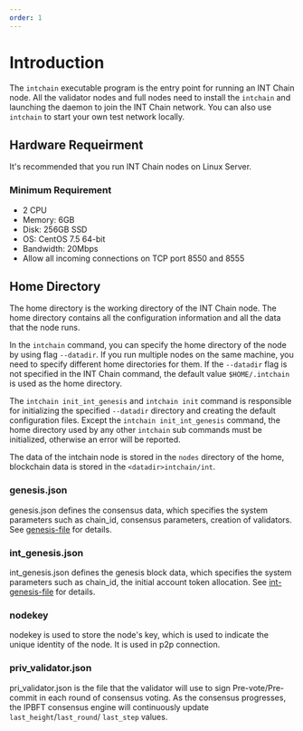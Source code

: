 ```yaml
---
order: 1
---
```


# Introduction

The `intchain` executable program is the entry point for running an INT Chain node. All the validator nodes and full nodes need to install the `intchain` and launching the daemon to join the INT Chain network. You can also use `intchain` to start your own test network locally.

## Hardware Requeirment

It's recommended that you run INT Chain nodes on Linux Server.

### Minimum Requirement

- 2 CPU
- Memory: 6GB
- Disk: 256GB SSD
- OS: CentOS 7.5 64-bit
- Bandwidth: 20Mbps
- Allow all incoming connections on TCP port 8550 and 8555

## Home Directory

The home directory is the working directory of the INT Chain node. The home directory contains all the configuration information and all the data that the node runs.

In the `intchain` command, you can specify the home directory of the node by using flag `--datadir`. If you run multiple nodes on the same machine, you need to specify different home directories for them. If the `--datadir` flag is not specified in the INT Chain command, the default value `$HOME/.intchain` is used as the home directory.

The `intchain init_int_genesis` and `intchain init` command is responsible for initializing the specified `--datadir` directory and creating the default configuration files. Except the `intchain init_int_genesis` command, the home directory used by any other `intchain` sub commands must be initialized, otherwise an error will be reported.

The data of the intchain node is stored in the `nodes` directory of the home, blockchain data is stored in the `<datadir>intchain/int`.


### genesis.json

genesis.json defines the consensus data, which specifies the system parameters such as chain_id, consensus parameters, creation of validators. See [genesis-file](../concepts/genesis-file.md) for details.


### int_genesis.json

int_genesis.json defines the genesis block data, which specifies the system parameters such as chain_id, the initial account token allocation. See [int-genesis-file](../concepts/genesis-file.md) for details.


### nodekey

nodekey is used to store the node's key, which is used to indicate the unique identity of the node. It is used in p2p connection.

### priv_validator.json

pri_validator.json is the file that the validator will use to sign Pre-vote/Pre-commit in each round of consensus voting. As the consensus progresses, the IPBFT consensus engine will continuously update `last_height`/`last_round`/ `last_step` values.


